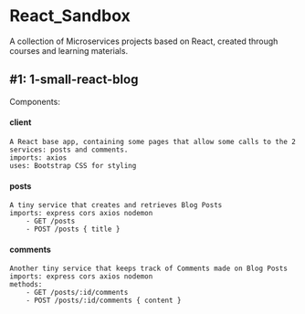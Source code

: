 # React_Sandbox
A collection of Microservices projects based on React, created through courses and learning materials. 

## #1: 1-small-react-blog
Components: 
#### client
	A React base app, containing some pages that allow some calls to the 2 services: posts and comments.
	imports: axios
	uses: Bootstrap CSS for styling

#### posts 
	A tiny service that creates and retrieves Blog Posts 
	imports: express cors axios nodemon
		- GET /posts
		- POST /posts { title }

#### comments
	Another tiny service that keeps track of Comments made on Blog Posts
	imports: express cors axios nodemon
	methods: 
		- GET /posts/:id/comments
		- POST /posts/:id/comments { content }

